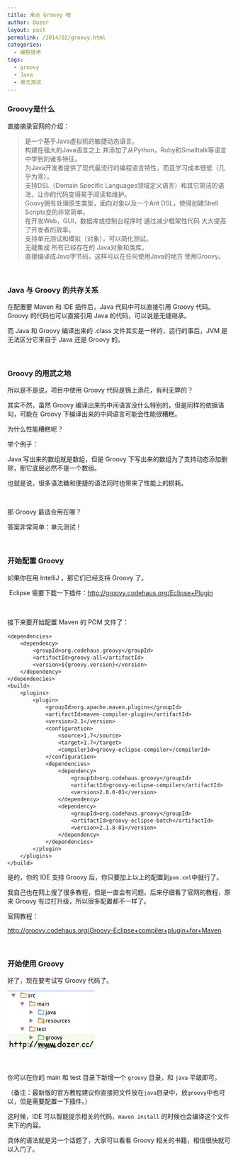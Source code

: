 ```yaml
---
title: 来点 Groovy 吧
author: Dozer
layout: post
permalink: /2014/02/groovy.html
categories:
  - 编程技术
tags:
  - groovy
  - Java
  - 单元测试
---
```


### Groovy是什么

直接摘录官网的介绍：

> 是一个基于Java虚拟机的敏捷动态语言。  
> 构建在强大的Java语言之上 并添加了从Python，Ruby和Smalltalk等语言中学到的诸多特征。  
> 为Java开发者提供了现代最流行的编程语言特性，而且学习成本很低（几乎为零）。  
> 支持DSL（Domain Specific Languages领域定义语言）和其它简洁的语法，让你的代码变得易于阅读和维护。  
> Goovy拥有处理原生类型，面向对象以及一个Ant DSL，使得创建Shell Scripts变的非常简单。  
> 在开发Web，GUI，数据库或控制台程序时 通过减少框架性代码 大大提高了开发者的效率。  
> 支持单元测试和模拟（对象），可以简化测试。  
> 无缝集成 所有已经存在的 Java对象和类库。  
> 直接编译成Java字节码，这样可以在任何使用Java的地方 使用Groovy。

<!--more-->

&nbsp;

### Java 与 Groovy 的共存关系

在配置要 Maven 和 IDE 插件后，Java 代码中可以直接引用 Groovy 代码。Groovy 的代码也可以直接引用 Java 的代码，可以说是无缝继承。

而 Java 和 Groovy 编译出来的 .class 文件其实是一样的，运行的事后，JVM 是无法区分它来自于 Java 还是 Groovy 的。

&nbsp;

### Groovy 的用武之地

所以是不是说，项目中使用 Groovy 代码是锦上添花，有利无弊的？

其实不然，虽然 Groovy 编译出来的中间语言没什么特别的，但是同样的依据语句，可能在 Groovy 下编译出来的中间语言可能会性能很糟糕。

为什么性能糟糕呢？

举个例子：

Java 写出来的数组就是数组，但是 Groovy 下写出来的数组为了支持动态添加删除，那它底层必然不是一个数组。

也就是说，很多语法糖和便捷的语法同时也带来了性能上的损耗。

&nbsp;

那 Groovy 最适合用在哪？

答案非常简单：单元测试！

&nbsp;

### 开始配置 Groovy

如果你在用 IntelliJ ，那它们已经支持 Groovy 了。

<span style="line-height: 1.5em;"> Eclipse 需要下载一下插件：<a href="http://groovy.codehaus.org/Eclipse+Plugin" target="_blank">http://groovy.codehaus.org/Eclipse+Plugin</a></span>

&nbsp;

接下来要开始配置 Maven 的 POM 文件了：

    <dependencies>
        <dependency>
            <groupId>org.codehaus.groovy</groupId>
            <artifactId>groovy-all</artifactId>
            <version>${groovy.version}</version>
        </dependency>
    </dependencies>
    <build>
        <plugins>
            <plugin>
                <groupId>org.apache.maven.plugins</groupId>
                <artifactId>maven-compiler-plugin</artifactId>
                <version>3.1</version>
                <configuration>
                    <source>1.7</source>
                    <target>1.7</target>
                    <compilerId>groovy-eclipse-compiler</compilerId>
                </configuration>
                <dependencies>
                    <dependency>
                        <groupId>org.codehaus.groovy</groupId>
                        <artifactId>groovy-eclipse-compiler</artifactId>
                        <version>2.8.0-01</version>
                    </dependency>
                    <dependency>
                        <groupId>org.codehaus.groovy</groupId>
                        <artifactId>groovy-eclipse-batch</artifactId>
                        <version>2.1.8-01</version>
                    </dependency>
                </dependencies>
            </plugin>
        </plugins>
    </build>

是的，你的 IDE 支持 Groovy 后，你只要加上以上的配置到`pom.xml`中就行了。

我自己也在网上搜了很多教程，但是一直会有问题。后来仔细看了官网的教程，原来 Groovy 有过打升级，所以很多配置都不一样了。

官网教程：

<a href="http://groovy.codehaus.org/Groovy-Eclipse+compiler+plugin+for+Maven" target="_blank">http://groovy.codehaus.org/Groovy-Eclipse+compiler+plugin+for+Maven</a>

&nbsp;

### 开始使用 Groovy

好了，现在要考试写 Groovy 代码了。

[<img class="alignnone size-full wp-image-1447" src="/uploads/2014/02/ide.png" alt="ide" width="197" height="137" />][1]

&nbsp;

你可以在你的 main 和 test 目录下新增一个 `groovy` 目录，和 `java` 平级即可。

（备注：最新版的官方教程建议你直接把文件放在`java`目录中，放`groovy`中也可以，但是需要配置一下插件。）

这时候，IDE 可以智能提示相关的代码，`maven install` 的时候也会编译这个文件夹下的内容。

具体的语法就是另一个话题了，大家可以看看 Groovy 相关的书籍，相信很快就可以入门了。

 [1]: /uploads/2014/02/ide.png
